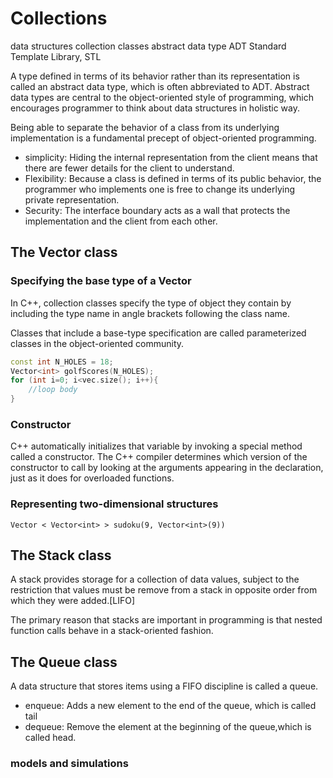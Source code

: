 # Collections

data structures
collection classes
abstract data type ADT
Standard Template Library, STL

A type defined in terms of its behavior rather than its representation is
called an abstract data type, which is often abbreviated to ADT. Abstract data
types are central to the object-oriented style of programming, which encourages
programmer to think about data structures in holistic way.

Being able to separate the behavior of a class from its underlying
implementation is a fundamental precept of object-oriented programming.

* simplicity: Hiding the internal representation from the client means that
  there are fewer details for the client to understand.
* Flexibility: Because a class is defined in terms of its public behavior, the
  programmer who implements one is free to change its underlying private
  representation.
* Security: The interface boundary acts as a wall that protects the
  implementation and the client from each other.

## The Vector class

### Specifying the base type of a Vector

In C++, collection classes specify the type of object they contain by including
the type name in angle brackets following the class name.

Classes that include a base-type specification are called parameterized classes
in the object-oriented community.

```c++
const int N_HOLES = 18;
Vector<int> golfScores(N_HOLES);
for (int i=0; i<vec.size(); i++){
    //loop body
}
```

### Constructor

C++ automatically initializes that variable by invoking a special method called
a constructor. The C++ compiler determines which version of the constructor to
call by looking at the arguments appearing in the declaration, just as it does
for overloaded functions.

### Representing two-dimensional structures

`Vector < Vector<int> > sudoku(9, Vector<int>(9))`

## The Stack class

A stack provides storage for a collection of data values, subject to the
restriction that values must be remove from a stack in opposite order from
which they were added.[LIFO]

The primary reason that stacks are important in programming is that nested
function calls behave in a stack-oriented fashion.

## The Queue class

A data structure that stores items using a FIFO discipline is called a queue.

* enqueue: Adds a new element to the end of the queue, which is called tail
* dequeue: Remove the element at the beginning of the queue,which is
  called head.

### models and simulations
